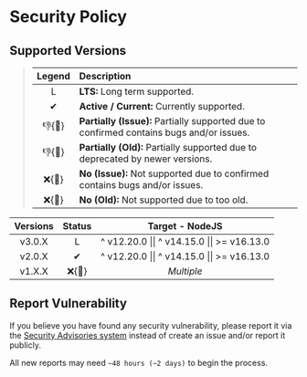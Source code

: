 # Security Policy

## Supported Versions

> | **Legend** | **Description** |
> |:-:|:--|
> | L | **LTS:** Long term supported. |
> | ✔ | **Active / Current:** Currently supported. |
> | 👎{🐛} | **Partially (Issue):** Partially supported due to confirmed contains bugs and/or issues. |
> | 👎{🧓} | **Partially (Old):** Partially supported due to deprecated by newer versions. |
> | ❌{🐛} | **No (Issue):** Not supported due to confirmed contains bugs and/or issues. |
> | ❌{🧓} | **No (Old):** Not supported due to too old. |

| **Versions** | **Status** | **Target - NodeJS** |
|:-:|:-:|:-:|
| v3.0.X | L | ^ v12.20.0 \|\| ^ v14.15.0 \|\| >= v16.13.0 |
| v2.0.X | ✔ | ^ v12.20.0 \|\| ^ v14.15.0 \|\| >= v16.13.0 |
| v1.X.X | ❌{🧓} | *Multiple* |

## Report Vulnerability

If you believe you have found any security vulnerability, please report it via the [Security Advisories system](https://github.com/hugoalh-studio/unique-array-nodejs/security/advisories/new) instead of create an issue and/or report it publicly.

All new reports may need `~48 hours (~2 days)` to begin the process.
